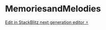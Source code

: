 # MemoriesandMelodies

[Edit in StackBlitz next generation editor ⚡️](https://stackblitz.com/~/github.com/TomBizzell/MemoriesandMelodies)